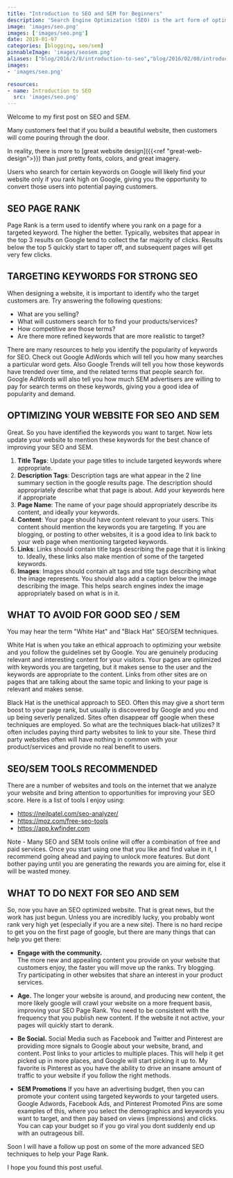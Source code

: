 ```yaml
---
title: "Introduction to SEO and SEM for Beginners"
description: 'Search Engine Optimization (SEO) is the art form of optimizing your website for targeted keywords so that you rank as high as possible on search engines such as Google. Search Engine Marketing (SEM) is the art of marketing your page through paid ads or social awareness.  Learn the basics of SEO/SEM to get started driving traffic to your website.'
image: 'images/seo.png'
images: ['images/seo.png']
date: 2019-01-07
categories: [blogging, seo/sem]
pinnableImage: 'images/seosem.png'
aliases: ["blog/2016/2/8/introduction-to-seo","blog/2016/02/08/introduction-to-seo"]
images:
- 'images/seo.png'

resources:
- name: Introduction to SEO
  src: 'images/seo.png'
---
```


Welcome to my first post on SEO and SEM.  

Many customers feel that if you build a beautiful website, then customers will come pouring through the door.

In reality, there is more to [great website design]({{<ref "great-web-design">}}) than just pretty fonts, colors, and great imagery.

Users who search for certain keywords on Google will likely find your website only if you rank high on Google, giving you the opportunity to convert those users into potential paying customers.

 
SEO PAGE RANK
-------------

Page Rank is a term used to identify where you rank on a page for a targeted keyword.  The higher the better.  Typically, websites that appear in the top 3 results on Google tend to collect the far majority of clicks.  Results below the top 5 quickly start to taper off, and subsequent pages will get very few clicks.

 

TARGETING KEYWORDS FOR STRONG SEO
---------------------------------

When designing a website, it is important to identify who the target customers are.  Try answering the following questions:

* What are you selling?
* What will customers search for to find your products/services?
* How competitive are those terms?  
* Are there more refined keywords that are more realistic to target?

There are many resources to help you identify the popularity of keywords for SEO.  Check out Google AdWords which will tell you how many searches a particular word gets.  Also Google Trends will tell you how those keywords have trended over time, and the related terms that people search for.  Google AdWords will also tell you how much SEM advertisers are willing to pay for search terms on these keywords, giving you a good idea of popularity and demand.

 

OPTIMIZING YOUR WEBSITE FOR SEO AND SEM
----------------------------------------

Great.  So you have identified the keywords you want to target.  Now lets update your website to mention these keywords for the best chance of improving your SEO and SEM.

1. **Title Tags**:  Update your page titles to include targeted keywords where appropriate.
2. **Description Tags**:  Description tags are what appear in the 2 line summary section in the google results page.  The description should appropriately describe what that page is about.  Add your keywords here if appropriate
3. **Page Name**: The name of your page should appropriately describe its content, and ideally your keywords.
4. **Content**: Your page should have content relevant to your users.  This content should mention the keywords you are targeting.  If you are blogging, or posting to other websites, it is a good idea to link back to your web page when mentioning targeted keywords.
5. **Links**: Links should contain title tags describing the page that it is linking to.  Ideally, these links also make mention of some of the targeted keywords.
6. **Images**: Images should contain alt tags and title tags describing what the image represents.  You should also add a caption below the image describing the image.  This helps search engines index the image appropriately based on what is in it.
 

WHAT TO AVOID FOR GOOD SEO / SEM
--------------------------------

You may hear the term "White Hat" and "Black Hat" SEO/SEM techniques.  

White Hat is when you take an ethical approach to optimizing your website and you follow the guidelines set by Google.  You are genuinely producing relevant and interesting content for your visitors.  Your pages are optimized with keywords you are targeting, but it makes sense to the user and the keywords are appropriate to the content.  Links from other sites are on pages that are talking about the same topic and linking to your page is relevant and makes sense.

Black Hat is the unethical approach to SEO.  Often this may give a short term boost to your page rank, but usually is discovered by Google and you end up being severly penalized.  Sites often disappear off google when these techniques are employed.  So what are the techniques black-hat utilizes?  It often includes paying third party websites to link to your site.  These third party websites often will have nothing in common with your product/services and provide no real benefit to users.

SEO/SEM TOOLS RECOMMENDED
-------------------------

There are a number of websites and tools on the internet that we analyze your website and bring attention to opportunities for improving your SEO score.  Here is a list of tools I enjoy using:

* https://neilpatel.com/seo-analyzer/
* https://moz.com/free-seo-tools
* https://app.kwfinder.com

Note - Many SEO and SEM tools online will offer a combination of free and paid services.  Once you start using one that you like and find value in it, I recommend going ahead and paying to unlock more features.  But dont bother paying until you are generating the rewards you are aiming for, else it will be wasted money.

WHAT TO DO NEXT FOR SEO AND SEM
--------------------------------

So, now you have an SEO optimized website.  That is great news, but the work has just begun.  Unless you are incredibly lucky, you probably wont rank very high yet (especially if you are a new site).  There is no hard recipe to get you on the first page of google, but there are many things that can help you get there:

* **Engage with the community.**  
The more new and appealing content you provide on your website that customers enjoy, the faster you will move up the ranks.  Try blogging.  Try participating in other websites that share an interest in your product services.

* **Age.** 
The longer your website is around, and producing new content, the more likely google will crawl your website on a more frequent basis, improving your SEO Page Rank.  You need to be consistent with the frequency that you publish new content.  If the website it not active, your pages will quickly start to derank.

* **Be Social.** 
Social Media such as Facebook and Twitter and Pinterest are providing more signals to Google about your website, brand, and content.  Post links to your articles to multiple places. This will help it get picked up in more places, and Google will start picking it up to.  My favorite is Pinterest as you have the ability to drive an insane amount of traffic to your website if you follow the right methods. 

* **SEM Promotions**
If you have an advertising budget, then you can promote your content using targeted keywords to your targeted users.  Google Adwords, Facebook Ads, and Pinterest Promoted Pins are some examples of this, where you select the demographics and keywords you want to target, and then pay based on views (impressions) and clicks. You can cap your budget so if you go viral you dont suddenly end up with an outrageous bill. 
 

Soon I will have a follow up post on some of the more advanced SEO techniques to help your Page Rank.  

I hope you found this post useful.